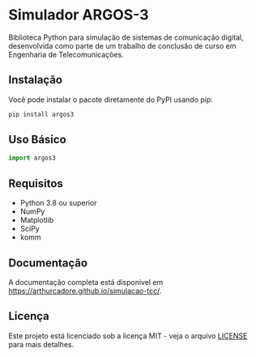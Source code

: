 # Simulador ARGOS-3

Biblioteca Python para simulação de sistemas de comunicação digital, desenvolvida como parte de um trabalho de conclusão de curso em Engenharia de Telecomunicações.

## Instalação

Você pode instalar o pacote diretamente do PyPI usando pip:

```bash
pip install argos3
```

## Uso Básico

```python
import argos3
```

## Requisitos

- Python 3.8 ou superior
- NumPy
- Matplotlib
- SciPy
- komm

## Documentação

A documentação completa está disponível em https://arthurcadore.github.io/simulacao-tcc/.

## Licença

Este projeto está licenciado sob a licença MIT - veja o arquivo [LICENSE](LICENSE) para mais detalhes.